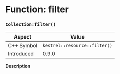 
# Function: filter
### `Collection:filter()`

| Aspect | Value |
| --- | --- |
| C++ Symbol | `kestrel::resource::filter()` |
| Introduced | 0.9.0 |

**Description**



